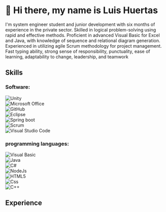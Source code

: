 # 👋 Hi there, my name is Luis Huertas  

I'm system engineer student and junior development with six months of experience in the private sector. Skilled in logical problem-solving using rapid and effective methods. Proficient in advanced Visual Basic for Excel and Java, with knowledge of sequence and relational diagram generation. Experienced in utilizing agile Scrum methodology for project management. Fast typing ability, strong sense of responsibility, punctuality, ease of learning, adaptability to change, leadership, and teamwork

## Skills
  
### Software:

  ![Unity](https://img.shields.io/badge/Unity-lightgrey?style=for-the-badge&logo=Unity&logoColor=white&labelColor=101010)</br>
  ![Microsoft Office](https://img.shields.io/badge/Microsoft_Office-red?style=for-the-badge&logo=MicrosoftOffice&logoColor=white&labelColor=101010)</br>
  ![GitHub](https://img.shields.io/badge/GitHub-white?style=for-the-badge&logo=GitHub&logoColor=white&labelColor=101010)</br>
  ![Eclipse](https://img.shields.io/badge/Eclipse-darkblue?style=for-the-badge&logo=Eclipse&logoColor=white&labelColor=101010)</br>
  ![Spring boot](https://img.shields.io/badge/Spring_boot-green?style=for-the-badge&logo=Springboot&logoColor=white&labelColor=101010)</br>
  ![Scrum](https://img.shields.io/badge/Scrum-blue?style=for-the-badge&logo=scrumalliance&logoColor=white&labelColor=101010)</br>
  ![Visual Studio Code](https://img.shields.io/badge/Visual_Studio_Code-purple?style=for-the-badge&logo=visualstudiocode&logoColor=white&labelColor=101010)</br>

### programming languages:

  ![Visual Basic](https://img.shields.io/badge/Visual_Basic_aplications-darkblue?style=for-the-badge&logo=visualstudio&logoColor=white&labelColor=101010)</br>
  ![Java](https://img.shields.io/badge/Java-orange?style=for-the-badge&logo=eclipseide&logoColor=white&labelColor=101010)</br>
  ![C#](https://img.shields.io/badge/C_Sharp-purple?style=for-the-badge&logo=csharp&logoColor=white&labelColor=101010)</br>
  ![NodeJs](https://img.shields.io/badge/NodeJs-green?style=for-the-badge&logo=Node.Js&logoColor=white&labelColor=101010)</br>
  ![HTML5](https://img.shields.io/badge/HTML5-orange?style=for-the-badge&logo=HTML5&logoColor=white&labelColor=101010)</br>
  ![Css](https://img.shields.io/badge/Css-blue?style=for-the-badge&logo=Css3&logoColor=white&labelColor=101010)</br>
  ![C++](https://img.shields.io/badge/C++-blue?style=for-the-badge&logo=cplusplus&logoColor=white&labelColor=101010)</br>
  
## Experience 
